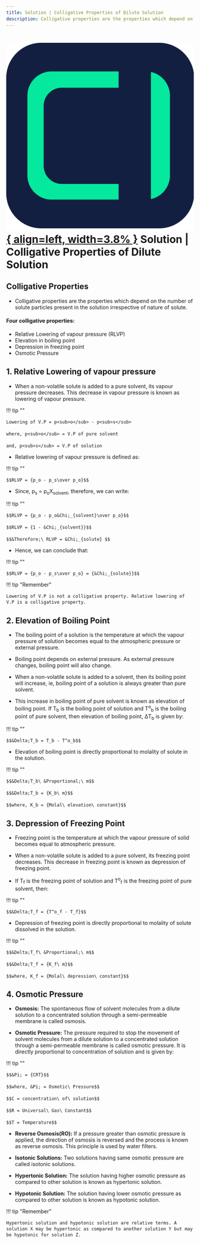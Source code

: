 ```yaml
---
title: Solution | Colligative Properties of Dilute Solution
description: Colligative properties are the properties which depend on the number of solute particles present in the solution irrespective of nature of solute.
---
```


# [![ChemistryEdu Logo](../../images/favicon.svg){ align=left, width=3.8% }](../../index.md)  Solution | Colligative Properties of Dilute Solution

## Colligative Properties

* Colligative properties are the properties which depend on the number of solute particles present in the solution irrespective of nature of solute.

#### Four colligative properties:

* Relative Lowering of vapour pressure (RLVP)
* Elevation in boiling point
* Depression in freezing point
* Osmotic Pressure

## 1. Relative Lowering of vapour pressure

* When a non-volatile solute is added to a pure solvent, its vapour pressure decreases. This decrease in vapour pressure is known as lowering of vapour pressure.

!!! tip ""

    Lowering of V.P = p<sub>o</sub> - p<sub>s</sub>

    where, p<sub>o</sub> = V.P of pure solvent

    and, p<sub>s</sub> = V.P of solution

* Relative lowering of vapour pressure is defined as:

!!! tip ""

    $$RLVP = {p_o - p_s\over p_o}$$

* Since, p<sub>s</sub> = p<sub>o</sub>&Chi;<sub>solvent</sub>, therefore, we can write:

!!! tip ""

    $$RLVP = {p_o - p_o&Chi;_{solvent}\over p_o}$$

    $$RLVP = {1 - &Chi;_{solvent}}$$

    $$&Therefore;\ RLVP = &Chi;_{solute} $$

* Hence, we can conclude that:

!!! tip ""

    $$RLVP = {p_o - p_s\over p_o} = {&Chi;_{solute}}$$

!!! tip "Remember"

    Lowering of V.P is not a colligative property. Relative lowering of V.P is a colligative property.

## 2. Elevation of Boiling Point

* The boiling point of a solution is the temperature at which the vapour pressure of solution becomes equal to the atmospheric pressure or external pressure.

* Boiling point depends on external pressure. As external pressure changes, boiling point will also change.

* When a non-volatile solute is added to a solvent, then its boiling point will increase, ie, boiling point of a solution is always greater than pure solvent.

* This increase in boiling point of pure solvent is known as elevation of boiling point. If T<sub>b</sub> is the boiling point of solution and T<sup>o</sup><sub>b</sub> is the boiling point of pure solvent, then elevation of
  boiling point, &Delta;T<sub>b</sub> is given by:

!!! tip ""

    $$&Delta;T_b = T_b - T^o_b$$

* Elevation of boiling point is directly proportional to molality of solute in the solution.

!!! tip ""

    $$&Delta;T_b\ &Proportional;\ m$$

    $$&Delta;T_b = {K_b\ m}$$

    $$where, K_b = {Molal\ elevation\ constant}$$

## 3. Depression of Freezing Point

* Freezing point is the temperature at which the vapour pressure of solid becomes equal to atmospheric pressure.

* When a non-volatile solute is added to a pure solvent, its freezing point decreases. This decrease in freezing point is known as depression of freezing point.

* If T<sub>f</sub> is the freezing point of solution and T<sup>o</sup><sub>f</sub> is the freezing point of pure solvent, then:

!!! tip ""

    $$&Delta;T_f = {T^o_f - T_f}$$

* Depression of freezing point is directly proportional to molality of solute dissolved in the solution.

!!! tip ""

    $$&Delta;T_f\ &Proportional;\ m$$

    $$&Delta;T_f = {K_f\ m}$$

    $$where, K_f = {Molal\ depression\ constant}$$

## 4. Osmotic Pressure

* **Osmosis:** The spontaneous flow of solvent molecules from a dilute solution to a concentrated solution through a semi-permeable membrane is called osmosis.

* **Osmotic Pressure:** The pressure required to stop the movement of solvent molecules from a dilute solution to a concentrated solution through a semi-permeable membrane is called osmotic pressure. It is
  directly proportional to concentration of solution and is given by:

!!! tip ""

    $$&Pi; = {CRT}$$

    $$where, &Pi; = Osmotic\ Pressure$$

    $$C = concentration\ of\ solution$$

    $$R = Universal\ Gas\ Constant$$

    $$T = Temperature$$

* **Reverse Osmosis(RO):** If a pressure greater than osmotic pressure is applied, the direction of osmosis is reversed and the process is known as reverse osmosis. This principle is used by water filters.

* **Isotonic Solutions:** Two solutions having same osmotic pressure are called isotonic solutions.

* **Hypertonic Solution:** The solution having higher osmotic pressure as compared to other solution is known as hypertonic solution.

* **Hypotonic Solution:** The solution having lower osmotic pressure as compared to other solution is known as hypotonic solution.

!!! tip "Remember"

    Hypertonic solution and hypotonic solution are relative terms. A solution X may be hypertonic as compared to another solution Y but may be hypotonic for solution Z.
